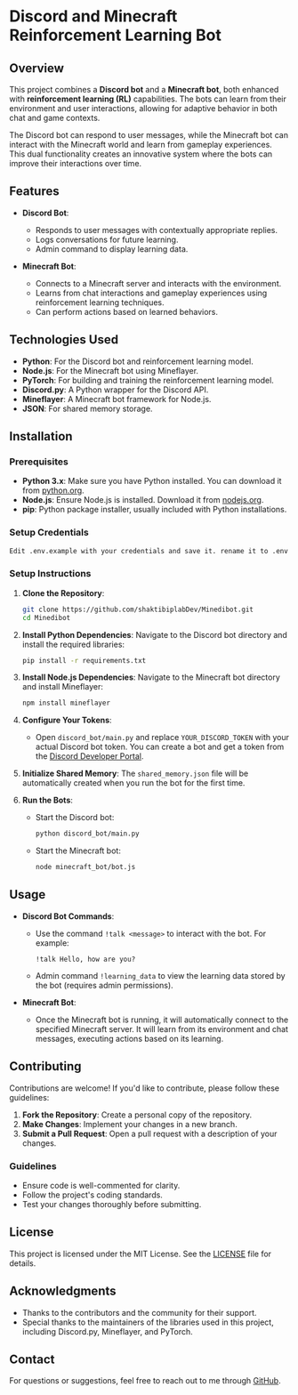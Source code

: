 # Discord and Minecraft Reinforcement Learning Bot

## Overview
This project combines a **Discord bot** and a **Minecraft bot**, both enhanced with **reinforcement learning (RL)** capabilities. The bots can learn from their environment and user interactions, allowing for adaptive behavior in both chat and game contexts. 

The Discord bot can respond to user messages, while the Minecraft bot can interact with the Minecraft world and learn from gameplay experiences. This dual functionality creates an innovative system where the bots can improve their interactions over time.

## Features
- **Discord Bot**:
  - Responds to user messages with contextually appropriate replies.
  - Logs conversations for future learning.
  - Admin command to display learning data.

- **Minecraft Bot**:
  - Connects to a Minecraft server and interacts with the environment.
  - Learns from chat interactions and gameplay experiences using reinforcement learning techniques.
  - Can perform actions based on learned behaviors.

## Technologies Used
- **Python**: For the Discord bot and reinforcement learning model.
- **Node.js**: For the Minecraft bot using Mineflayer.
- **PyTorch**: For building and training the reinforcement learning model.
- **Discord.py**: A Python wrapper for the Discord API.
- **Mineflayer**: A Minecraft bot framework for Node.js.
- **JSON**: For shared memory storage.

## Installation

### Prerequisites
- **Python 3.x**: Make sure you have Python installed. You can download it from [python.org](https://www.python.org/downloads/).
- **Node.js**: Ensure Node.js is installed. Download it from [nodejs.org](https://nodejs.org/).
- **pip**: Python package installer, usually included with Python installations.

### Setup Credentials
   ```bash
   Edit .env.example with your credentials and save it. rename it to .env
  
   ```
### Setup Instructions

1. **Clone the Repository**:
   ```bash
   git clone https://github.com/shaktibiplabDev/Minedibot.git
   cd Minedibot
   ```

2. **Install Python Dependencies**:
   Navigate to the Discord bot directory and install the required libraries:
   ```bash
   pip install -r requirements.txt
   ```

3. **Install Node.js Dependencies**:
   Navigate to the Minecraft bot directory and install Mineflayer:
   ```bash
   npm install mineflayer
   ```

4. **Configure Your Tokens**:
   - Open `discord_bot/main.py` and replace `YOUR_DISCORD_TOKEN` with your actual Discord bot token. You can create a bot and get a token from the [Discord Developer Portal](https://discord.com/developers/applications).

5. **Initialize Shared Memory**:
   The `shared_memory.json` file will be automatically created when you run the bot for the first time.

6. **Run the Bots**:
   - Start the Discord bot:
     ```bash
     python discord_bot/main.py
     ```
   - Start the Minecraft bot:
     ```bash
     node minecraft_bot/bot.js
     ```

## Usage
- **Discord Bot Commands**:
  - Use the command `!talk <message>` to interact with the bot. For example:
    ```
    !talk Hello, how are you?
    ```
  - Admin command `!learning_data` to view the learning data stored by the bot (requires admin permissions).

- **Minecraft Bot**:
  - Once the Minecraft bot is running, it will automatically connect to the specified Minecraft server. It will learn from its environment and chat messages, executing actions based on its learning.

## Contributing
Contributions are welcome! If you'd like to contribute, please follow these guidelines:

1. **Fork the Repository**: Create a personal copy of the repository.
2. **Make Changes**: Implement your changes in a new branch.
3. **Submit a Pull Request**: Open a pull request with a description of your changes.

### Guidelines
- Ensure code is well-commented for clarity.
- Follow the project's coding standards.
- Test your changes thoroughly before submitting.

## License
This project is licensed under the MIT License. See the [LICENSE](LICENSE) file for details.

## Acknowledgments
- Thanks to the contributors and the community for their support.
- Special thanks to the maintainers of the libraries used in this project, including Discord.py, Mineflayer, and PyTorch.

## Contact
For questions or suggestions, feel free to reach out to me through [GitHub](https://github.com/shaktibiplabDev).
